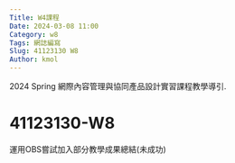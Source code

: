 ```yaml
---
Title: W4課程 
Date: 2024-03-08 11:00
Category: w8
Tags: 網誌編寫
Slug: 41123130 W8
Author: kmol
---
```


2024 Spring 網際內容管理與協同產品設計實習課程教學導引.

<!-- PELICAN_END_SUMMARY -->

# 41123130-W8
運用OBS嘗試加入部分教學成果總結(未成功)